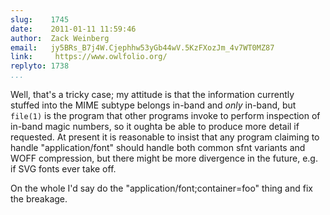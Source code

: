 ```yaml
---
slug:    1745
date:    2011-01-11 11:59:46
author:  Zack Weinberg
email:   jy5BRs_B7j4W.Cjephhw53yGb44wV.5KzFXozJm_4v7WT0MZ87
link:     https://www.owlfolio.org/
replyto: 1738
...
```


Well, that's a tricky case; my attitude is that the information
currently stuffed into the MIME subtype belongs in-band and
<i>only</i> in-band, but <code>file(1)</code> is the program that
other programs invoke to perform inspection of in-band magic numbers,
so it oughta be able to produce more detail if requested.  At present
it is reasonable to insist that any program claiming to handle
"application/font" should handle both common sfnt variants and WOFF
compression, but there might be more divergence in the future, e.g. if
SVG fonts ever take off.

On the whole I'd say do the "application/font;container=foo" thing and
fix the breakage.
